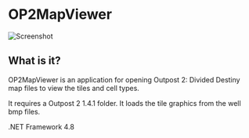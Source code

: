 # OP2MapViewer

![Screenshot](https://images.outpostuniverse.org/OP2MapViewer.png)

## What is it?

OP2MapViewer is an application for opening Outpost 2: Divided Destiny map files to view the tiles and cell types.

It requires a Outpost 2 1.4.1 folder. It loads the tile graphics from the well bmp files.


.NET Framework 4.8